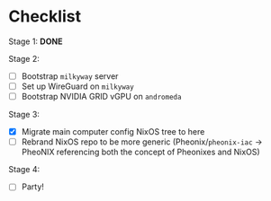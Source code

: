 # Checklist

Stage 1: **DONE**

Stage 2:

  - [ ] Bootstrap `milkyway` server
  - [ ] Set up WireGuard on `milkyway`
  - [ ] Bootstrap NVIDIA GRID vGPU on `andromeda`

Stage 3:

  - [x] Migrate main computer config NixOS tree to here
  - [ ] Rebrand NixOS repo to be more generic (Pheonix/`pheonix-iac` -> PheoNIX referencing both the concept of Pheonixes and NixOS)

Stage 4:

  - [ ] Party!
